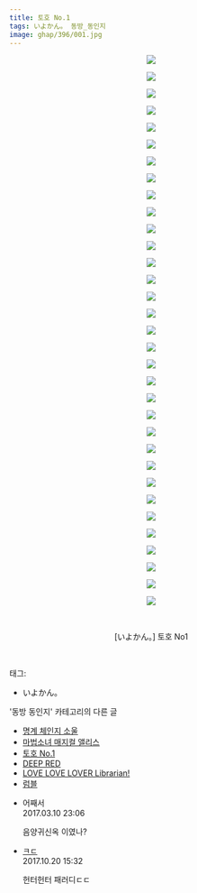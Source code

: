 ```yaml
---
title: 토호 No.1
tags: いよかん。 동방_동인지
image: ghap/396/001.jpg
---
```

<div class="article">
<p style="text-align: center; clear: none; float: none;"><img src="{{ site.nasurl }}/ghap/396/001.jpg"/></p>
<p style="text-align: center; clear: none; float: none;"><img src="{{ site.nasurl }}/ghap/396/002.jpg"/></p>
<p style="text-align: center; clear: none; float: none;"><img src="{{ site.nasurl }}/ghap/396/003.jpg"/></p>
<p style="text-align: center; clear: none; float: none;"><img src="{{ site.nasurl }}/ghap/396/004.jpg"/></p>
<p style="text-align: center; clear: none; float: none;"><img src="{{ site.nasurl }}/ghap/396/005.jpg"/></p>
<p style="text-align: center; clear: none; float: none;"><img src="{{ site.nasurl }}/ghap/396/006.jpg"/></p>
<p style="text-align: center; clear: none; float: none;"><img src="{{ site.nasurl }}/ghap/396/007.jpg"/></p>
<p style="text-align: center; clear: none; float: none;"><img src="{{ site.nasurl }}/ghap/396/008.jpg"/></p>
<p style="text-align: center; clear: none; float: none;"><img src="{{ site.nasurl }}/ghap/396/009.jpg"/></p>
<p style="text-align: center; clear: none; float: none;"><img src="{{ site.nasurl }}/ghap/396/010.jpg"/></p>
<p style="text-align: center; clear: none; float: none;"><img src="{{ site.nasurl }}/ghap/396/011.jpg"/></p>
<p style="text-align: center; clear: none; float: none;"><img src="{{ site.nasurl }}/ghap/396/012.jpg"/></p>
<p style="text-align: center; clear: none; float: none;"><img src="{{ site.nasurl }}/ghap/396/013.jpg"/></p>
<p style="text-align: center; clear: none; float: none;"><img src="{{ site.nasurl }}/ghap/396/014.jpg"/></p>
<p style="text-align: center; clear: none; float: none;"><img src="{{ site.nasurl }}/ghap/396/015.jpg"/></p>
<p style="text-align: center; clear: none; float: none;"><img src="{{ site.nasurl }}/ghap/396/016.jpg"/></p>
<p style="text-align: center; clear: none; float: none;"><img src="{{ site.nasurl }}/ghap/396/017.jpg"/></p>
<p style="text-align: center; clear: none; float: none;"><img src="{{ site.nasurl }}/ghap/396/018.jpg"/></p>
<p style="text-align: center; clear: none; float: none;"><img src="{{ site.nasurl }}/ghap/396/019.jpg"/></p>
<p style="text-align: center; clear: none; float: none;"><img src="{{ site.nasurl }}/ghap/396/020.jpg"/></p>
<p style="text-align: center; clear: none; float: none;"><img src="{{ site.nasurl }}/ghap/396/021.jpg"/></p>
<p style="text-align: center; clear: none; float: none;"><img src="{{ site.nasurl }}/ghap/396/022.jpg"/></p>
<p style="text-align: center; clear: none; float: none;"><img src="{{ site.nasurl }}/ghap/396/023.jpg"/></p>
<p style="text-align: center; clear: none; float: none;"><img src="{{ site.nasurl }}/ghap/396/024.jpg"/></p>
<p style="text-align: center; clear: none; float: none;"><img src="{{ site.nasurl }}/ghap/396/025.jpg"/></p>
<p style="text-align: center; clear: none; float: none;"><img src="{{ site.nasurl }}/ghap/396/026.jpg"/></p>
<p style="text-align: center; clear: none; float: none;"><img src="{{ site.nasurl }}/ghap/396/027.jpg"/></p>
<p style="text-align: center; clear: none; float: none;"><img src="{{ site.nasurl }}/ghap/396/028.jpg"/></p>
<p style="text-align: center; clear: none; float: none;"><img src="{{ site.nasurl }}/ghap/396/029.jpg"/></p>
<p style="text-align: center; clear: none; float: none;"><img src="{{ site.nasurl }}/ghap/396/030.jpg"/></p>
<p style="text-align: center; clear: none; float: none;"><img src="{{ site.nasurl }}/ghap/396/031.jpg"/></p>
<p style="text-align: center; clear: none; float: none;"><img src="{{ site.nasurl }}/ghap/396/032.jpg"/></p>
<p style="text-align: center; clear: none; float: none;"><img src="{{ site.nasurl }}/ghap/396/033.jpg"/></p>
<p style="text-align: center; clear: none; float: none;"><br/></p>
<p style="text-align: center; clear: none; float: none;">[いよかん。] 토호 No1</p>
<p><br/></p>
</div><div class="tagTrail">
<p>태그: </p>
<ul>
<li>いよかん。</li>
</ul>
</div><div class="another">
<p>'동방 동인지' 카테고리의 다른 글</p>
<ul>
<li><a href="/2016-06-21-ghap_399">명계 체인지 소울</a></li>
<li><a href="/2016-06-21-ghap_397">마법소녀 매지컬 앨리스</a></li>
<li><a href="/2016-06-21-ghap_396">토호 No.1</a></li>
<li><a href="/2016-06-21-ghap_395">DEEP RED</a></li>
<li><a href="/2016-06-21-ghap_394">LOVE LOVE LOVER Librarian!</a></li>
<li><a href="/2016-06-21-ghap_393">럼블</a></li>
</ul>
</div><div class="cb_module cb_fluid">
<div class="cb_wrt cb_profile">
<div class="comment">
<ul>
<li class="cb_thumb_off" id="comment14936222">
<div class="cb_comment_area">
<div class="cb_info_area">
<div class="cb_section">
<span class="cb_nick_name">어째서</span>
</div>
<div class="cb_section">
<span class="cb_date">2017.03.10 23:06 </span>
</div>
</div>
<div class="cb_dsc_comment">
<p class="cb_dsc">
											음양귀신옥 이였나?
										</p>
</div>
</div></li>
<li class="cb_thumb_off" id="comment15110192">
<div class="cb_comment_area">
<div class="cb_info_area">
<div class="cb_section">
<span class="cb_nick_name"> <a href="http://f" onclick="return openLinkInNewWindow(this)">ㅋㄷ</a></span>
</div>
<div class="cb_section">
<span class="cb_date">2017.10.20 15:32 </span>
</div>
</div>
<div class="cb_dsc_comment">
<p class="cb_dsc">
											헌터헌터 패러디ㄷㄷ
										</p>
</div>
</div></li>
</ul>
</div>
</div><!-- commentList close -->
</div>